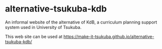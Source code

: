 # alternative-tsukuba-kdb
An informal website of the alternative of KdB, a curriculum planning support system used in University of Tsukuba.

This web site can be used at https://make-it-tsukuba.github.io/alternative-tsukuba-kdb/
